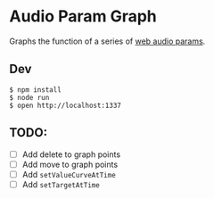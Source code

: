 # Audio Param Graph

Graphs the function of a series of [web audio params](https://developer.mozilla.org/en-US/docs/Web/API/AudioParam).

## Dev

    $ npm install
    $ node run
    $ open http://localhost:1337

## TODO:

* [ ] Add delete to graph points
* [ ] Add move to graph points
* [ ] Add `setValueCurveAtTime`
* [ ] Add `setTargetAtTime`
